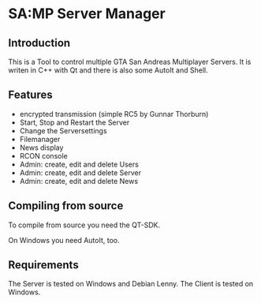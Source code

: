 SA:MP Server Manager
======================================

Introduction
------------

This is a Tool to control multiple GTA San Andreas Multiplayer Servers.
It is writen in C++ with Qt and there is also some AutoIt and Shell.


Features
----------------

*    encrypted transmission (simple RC5 by Gunnar Thorburn)
*    Start, Stop and Restart the Server
*    Change the Serversettings
*    Filemanager
*    News display
*    RCON console
*    Admin: create, edit and delete Users
*    Admin: create, edit and delete Server
*    Admin: create, edit and delete News


Compiling from source
---------------------

To compile from source you need the QT-SDK.

On Windows you need AutoIt, too.


Requirements
-------

The Server is tested on Windows and Debian Lenny.
The Client is tested on Windows.
